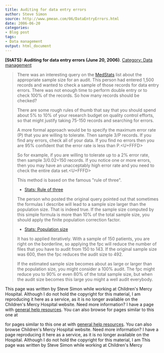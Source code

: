 ```yaml
---
title: Auditing for data entry errors
author: Steve Simon
source: http://www.pmean.com/06/DataEntryErrors.html
date: 2006-06-20
categories:
- Blog post
tags:
- Data management
output: html_document
---
```

**[StATS]:** **Auditing for data entry errors (June
20, 2006)**. [Category: Data
management](../category/DataManagement.html)

> There was an interesting query on the
> [MedStats](../category/InterestingWebsites.html#MeStXx) list about the
> appropriate sample size for an audit. This person had entered 1,500
> records and wanted to check a sample of those records for data entry
> errors. There was not enough time to perform double entry or to check
> 100% of the records. So how many records should be checked?
>
> There are some rough rules of thumb that say that you should spend
> about 5% to 10% of your research budget on quality control efforts, so
> that might justify taking 75-150 records and searching for errors.
>
> A more formal approach would be to specify the maximum error rate (P)
> that you are willing to tolerate. Then sample 3/P records. If you find
> any errors, check all of your data. If you find no errors then you are
> 95% confident that the error rate is less than P.<U+FFFD>
>
> So for example, if you are willing to tolerate up to a 2% error rate,
> then sample 3/0.02=150 records. If you notice one or more errors, then
> you may have an unacceptably high error rate and you need to check the
> entire data set.<U+FFFD>
>
> This method is based on the famous "rule of three".
>
> -   [Stats: Rule of three](../size/zeroevents.asp)
>
> The person who posted the original query pointed out that sometimes
> the formulas I describe will lead to a sample size larger than the
> population size. That is indeed true. If the sample size computed by
> this simple formula is more than 10% of the total sample size, you
> should apply the finite population correction factor.
>
> -   [Stats: Population size](../size/population.asp)
>
> It has to applied iteratively. With a sample of 150 patients, you are
> right on the borderline, so applying the fpc will reduce the number of
> files that you have to audit from 150 to 143. If the original sample
> size was 600, then the fpc reduces the audit size to 492.
>
> If the estimated sample size becomes about as large or larger than the
> population size, you might consider a 100% audit. The fpc might reduce
> you to 90% or even 80% of the total sample size, but when the audit
> size becomes this large you might a well audit everybody.

This page was written by Steve Simon while working at Children's Mercy
Hospital. Although I do not hold the copyright for this material, I am
reproducing it here as a service, as it is no longer available on the
Children's Mercy Hospital website. Need more information? I have a page
with [general help resources](../GeneralHelp.html). You can also browse
for pages similar to this one at
<!---More--->
for pages similar to this one at
with [general help resources](../GeneralHelp.html). You can also browse
Children's Mercy Hospital website. Need more information? I have a page
reproducing it here as a service, as it is no longer available on the
Hospital. Although I do not hold the copyright for this material, I am
This page was written by Steve Simon while working at Children's Mercy

<!---Do not use
**[StATS]:** **Auditing for data entry errors (June
This page was written by Steve Simon while working at Children's Mercy
Hospital. Although I do not hold the copyright for this material, I am
reproducing it here as a service, as it is no longer available on the
Children's Mercy Hospital website. Need more information? I have a page
with [general help resources](../GeneralHelp.html). You can also browse
for pages similar to this one at
--->

